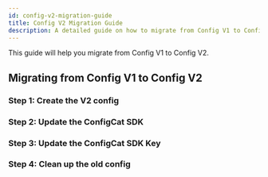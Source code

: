 ```yaml
---
id: config-v2-migration-guide
title: Config V2 Migration Guide
description: A detailed guide on how to migrate from Config V1 to Config V2.
---
```


This guide will help you migrate from Config V1 to Config V2.

## Migrating from Config V1 to Config V2

### Step 1: Create the V2 config

### Step 2: Update the ConfigCat SDK

### Step 3: Update the ConfigCat SDK Key

### Step 4: Clean up the old config